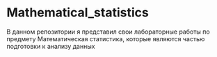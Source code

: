 # Mathematical_statistics
В данном репозитории я представил свои лабораторные работы по предмету Математическая статистика, которые являются частью подготовки к анализу данных
